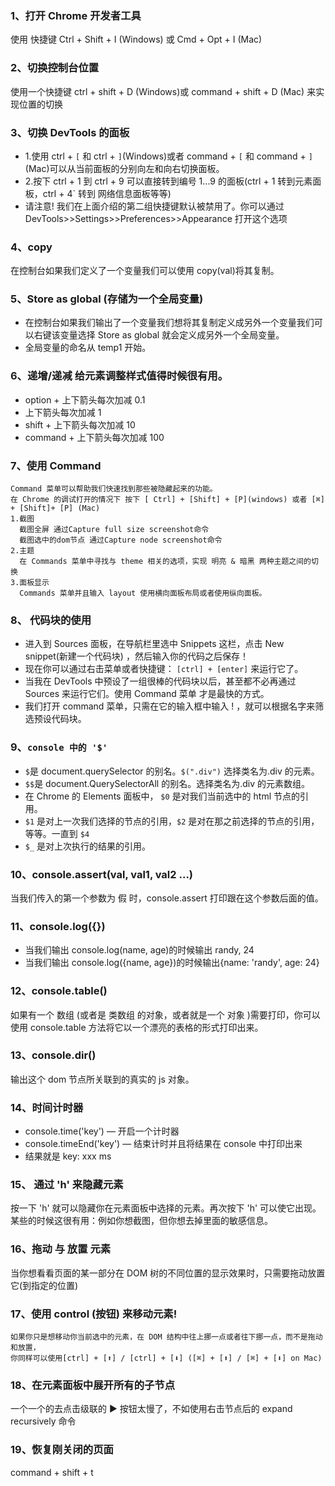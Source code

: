 ### 1、打开 Chrome 开发者工具

使用 快捷键 Ctrl + Shift + I (Windows) 或 Cmd + Opt + I (Mac)

### 2、切换控制台位置

使用一个快捷键 ctrl + shift + D (Windows)或 command + shift + D (Mac) 来实现位置的切换

### 3、切换 DevTools 的面板

- 1.使用 ctrl + `[` 和 ctrl + `]`(Windows)或者 command + `[` 和 command + `]` (Mac)可以从当前面板的分别向左和向右切换面板。
- 2.按下 ctrl + 1 到 ctrl + 9 可以直接转到编号 1...9 的面板(ctrl + 1 转到元素面板，ctrl + 4` 转到 网络信息面板等等)
- 请注意! 我们在上面介绍的第二组快捷键默认被禁用了。你可以通过 DevTools>>Settings>>Preferences>>Appearance 打开这个选项

### 4、copy

在控制台如果我们定义了一个变量我们可以使用 copy(val)将其复制。

### 5、Store as global (存储为一个全局变量)

- 在控制台如果我们输出了一个变量我们想将其复制定义成另外一个变量我们可以右键该变量选择 Store as global 就会定义成另外一个全局变量。
- 全局变量的命名从 temp1 开始。

### 6、递增/递减 给元素调整样式值得时候很有用。

- option + 上下箭头每次加减 0.1
- 上下箭头每次加减 1
- shift + 上下箭头每次加减 10
- command + 上下箭头每次加减 100

### 7、使用 Command

    Command 菜单可以帮助我们快速找到那些被隐藏起来的功能。
    在 Chrome 的调试打开的情况下 按下 [ Ctrl] + [Shift] + [P](windows) 或者 [⌘] + [Shift]+ [P] (Mac)
    1.截图
      截图全屏 通过Capture full size screenshot命令
      截图选中的dom节点 通过Capture node screenshot命令
    2.主题
      在 Commands 菜单中寻找与 theme 相关的选项，实现 明亮 & 暗黑 两种主题之间的切换
    3.面板显示
      Commands 菜单并且输入 layout 使用横向面板布局或者使用纵向面板。

### 8、 代码块的使用

- 进入到 Sources 面板，在导航栏里选中 Snippets 这栏，点击 New snippet(新建一个代码块) ，然后输入你的代码之后保存！
- 现在你可以通过右击菜单或者快捷键： `[ctrl] + [enter]` 来运行它了。
- 当我在 DevTools 中预设了一组很棒的代码块以后，甚至都不必再通过 Sources 来运行它们。使用 Command 菜单 才是最快的方式。
- 我们打开 command 菜单，只需在它的输入框中输入 ! ，就可以根据名字来筛选预设代码块。

### 9、`console 中的 '$'`

- `$`是 document.querySelector 的别名。`$(".div")` 选择类名为.div 的元素。
- `$$`是 document.QuerySelectorAll 的别名。选择类名为.div 的元素数组。
- 在 Chrome 的 Elements 面板中， `$0` 是对我们当前选中的 html 节点的引用。
- `$1` 是对上一次我们选择的节点的引用，`$2` 是对在那之前选择的节点的引用，等等。一直到 `$4`
- `$_` 是对上次执行的结果的引用。

### 10、console.assert(val, val1, val2 ...)

当我们传入的第一个参数为 假 时，console.assert 打印跟在这个参数后面的值。

### 11、console.log({})

- 当我们输出 console.log(name, age)的时候输出 randy, 24
- 当我们输出 console.log({name, age})的时候输出{name: 'randy', age: 24}

### 12、console.table()

如果有一个 数组 (或者是 类数组 的对象，或者就是一个 对象 )需要打印，你可以使用 console.table 方法将它以一个漂亮的表格的形式打印出来。

### 13、console.dir()

输出这个 dom 节点所关联到的真实的 js 对象。

### 14、时间计时器

- console.time('key') — 开启一个计时器
- console.timeEnd('key') — 结束计时并且将结果在 console 中打印出来
- 结果就是 key: xxx ms

### 15、 通过 'h' 来隐藏元素

按一下 'h' 就可以隐藏你在元素面板中选择的元素。再次按下 'h' 可以使它出现。某些的时候这很有用：例如你想截图，但你想去掉里面的敏感信息。

### 16、拖动 与 放置 元素

当你想看看页面的某一部分在 DOM 树的不同位置的显示效果时，只需要拖动放置它(到指定的位置)

### 17、使用 control (按钮) 来移动元素!

    如果你只是想移动你当前选中的元素，在 DOM 结构中往上挪一点或者往下挪一点，而不是拖动和放置，
    你同样可以使用[ctrl] + [⬆] / [ctrl] + [⬇] ([⌘] + [⬆] / [⌘] + [⬇] on Mac)

### 18、在元素面板中展开所有的子节点

一个一个的去点击级联的 ▶ 按钮太慢了，不如使用右击节点后的 expand recursively 命令

### 19、恢复刚关闭的页面

command + shift + t
